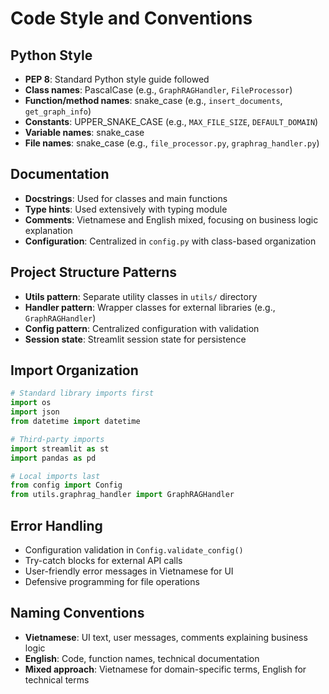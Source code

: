 # Code Style and Conventions

## Python Style
- **PEP 8**: Standard Python style guide followed
- **Class names**: PascalCase (e.g., `GraphRAGHandler`, `FileProcessor`)
- **Function/method names**: snake_case (e.g., `insert_documents`, `get_graph_info`)
- **Constants**: UPPER_SNAKE_CASE (e.g., `MAX_FILE_SIZE`, `DEFAULT_DOMAIN`)
- **Variable names**: snake_case
- **File names**: snake_case (e.g., `file_processor.py`, `graphrag_handler.py`)

## Documentation
- **Docstrings**: Used for classes and main functions
- **Type hints**: Used extensively with typing module
- **Comments**: Vietnamese and English mixed, focusing on business logic explanation
- **Configuration**: Centralized in `config.py` with class-based organization

## Project Structure Patterns
- **Utils pattern**: Separate utility classes in `utils/` directory
- **Handler pattern**: Wrapper classes for external libraries (e.g., `GraphRAGHandler`)
- **Config pattern**: Centralized configuration with validation
- **Session state**: Streamlit session state for persistence

## Import Organization
```python
# Standard library imports first
import os
import json
from datetime import datetime

# Third-party imports
import streamlit as st
import pandas as pd

# Local imports last
from config import Config
from utils.graphrag_handler import GraphRAGHandler
```

## Error Handling
- Configuration validation in `Config.validate_config()`
- Try-catch blocks for external API calls
- User-friendly error messages in Vietnamese for UI
- Defensive programming for file operations

## Naming Conventions
- **Vietnamese**: UI text, user messages, comments explaining business logic
- **English**: Code, function names, technical documentation
- **Mixed approach**: Vietnamese for domain-specific terms, English for technical terms